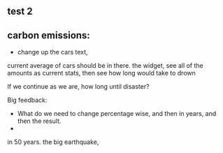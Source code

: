 

## test 2
carbon emissions:
- 

- change up the cars 
text, 

current average of cars should be in there. 
the widget, see all of the amounts as current stats,
then see how long would take to drown

If we continue as we are, how long until disaster?

Big feedback: 
- What do we need to change percentage wise,
and then in years, and then the result.
- 

in 50 years. 
the big earthquake, 
